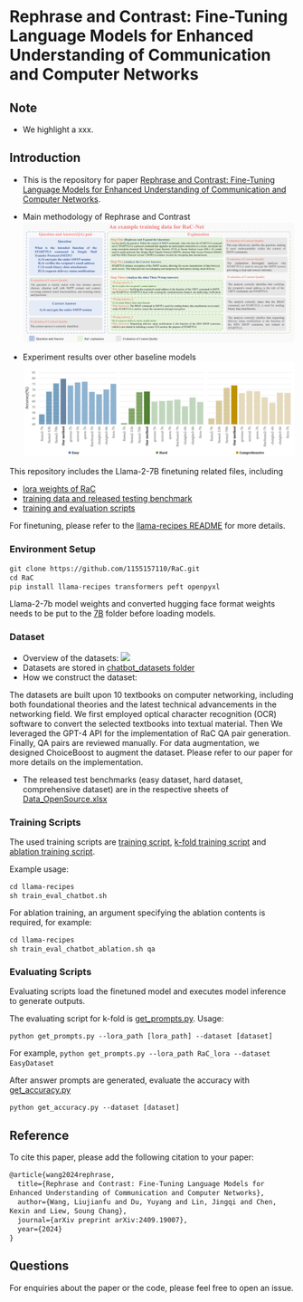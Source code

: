 # Rephrase and Contrast: Fine-Tuning Language Models for Enhanced Understanding of Communication and Computer Networks

## Note

- We highlight a xxx. 


## Introduction

- This is the repository for paper [Rephrase and Contrast: Fine-Tuning Language Models for Enhanced Understanding of Communication and Computer Networks](https://arxiv.org/abs/2409.19007). 

- Main methodology of Rephrase and Contrast
![](figures/main_figure.png)

- Experiment results over other baseline models
![](figures/baseline_experiment_results.jpg)

This repository includes the Llama-2-7B finetuning related files, including
- [lora weights of RaC](llama-2-7b/RaC_lora)
- [training data and released testing benchmark](#dataset)
- [training and evaluation scripts](#training-scripts)

For finetuning, please refer to the [llama-recipes README](llama-recipes/README.md) for more details.

### Environment Setup
```
git clone https://github.com/1155157110/RaC.git
cd RaC
pip install llama-recipes transformers peft openpyxl
```

Llama-2-7b model weights and converted hugging face format weights needs to be put to the [7B](llama-2-7b/7B) folder before loading models.

### Dataset
- Overview of the datasets:
![](figures/datasets.png)
- Datasets are stored in [chatbot_datasets folder](llama-2-7b/chatbot_datasets)
- How we construct the dataset:

The datasets are built upon 10 textbooks on computer networking, including both foundational theories and the latest technical advancements in the networking field. We first employed optical character recognition (OCR) software to convert the selected textbooks into textual material. Then We leveraged the GPT-4 API for
the implementation of RaC QA pair generation. Finally, QA pairs are reviewed manually. For data augmentation, we designed ChoiceBoost to augment the dataset. Please refer to our paper for more details on the implementation.
- The released test benchmarks (easy dataset, hard dataset, comprehensive dataset) are in the respective sheets of [Data_OpenSource.xlsx](llama-2-7b/chatbot_datasets/Data_OpenSource.xlsx)

### Training Scripts
The used training scripts are [training script](llama-recipes/train_eval_chatbot.sh), [k-fold training script](llama-recipes/train_eval_chatbot_kfold.sh) and [ablation training script](llama-recipes/train_eval_chatbot_ablation.sh).

Example usage:
```
cd llama-recipes
sh train_eval_chatbot.sh
```
For ablation training, an argument specifying the ablation contents is required, for example:
```
cd llama-recipes
sh train_eval_chatbot_ablation.sh qa
```

### Evaluating Scripts
Evaluating scripts load the finetuned model and executes model inference to generate outputs.

The evaluating script for k-fold is [get_prompts.py](llama-2-7b/get_prompts.py). Usage:
```
python get_prompts.py --lora_path [lora_path] --dataset [dataset]
```
For example, ``python get_prompts.py --lora_path RaC_lora --dataset EasyDataset``

After answer prompts are generated, evaluate the accuracy with [get_accuracy.py](llama-2-7b/get_accuracy.py)
```
python get_accuracy.py --dataset [dataset]
```

## Reference
To cite this paper, please add the following citation to your paper:
```
@article{wang2024rephrase,
  title={Rephrase and Contrast: Fine-Tuning Language Models for Enhanced Understanding of Communication and Computer Networks},
  author={Wang, Liujianfu and Du, Yuyang and Lin, Jingqi and Chen, Kexin and Liew, Soung Chang},
  journal={arXiv preprint arXiv:2409.19007},
  year={2024}
}
```

## Questions
For enquiries about the paper or the code, please feel free to open an issue.
